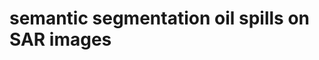 <h1>semantic segmentation oil spills on SAR images</h1>
<img source='https://thehill.com/wp-content/uploads/sites/2/2023/11/AP23325662807033-e1700598430446.jpg'>
